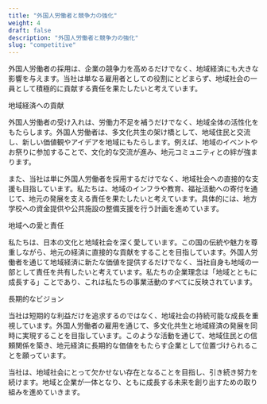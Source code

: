 ```yaml
---
title: "外国人労働者と競争力の強化"
weight: 4
draft: false
description: "外国人労働者と競争力の強化"
slug: "competitive"
---
```

外国人労働者の採用は、企業の競争力を高めるだけでなく、地域経済にも大きな影響を与えます。当社は単なる雇用者としての役割にとどまらず、地域社会の一員として積極的に貢献する責任を果たしたいと考えています。

地域経済への貢献

外国人労働者の受け入れは、労働力不足を補うだけでなく、地域全体の活性化をもたらします。外国人労働者は、多文化共生の架け橋として、地域住民と交流し、新しい価値観やアイデアを地域にもたらします。例えば、地域のイベントやお祭りに参加することで、文化的な交流が進み、地元コミュニティとの絆が強まります。

また、当社は単に外国人労働者を採用するだけでなく、地域社会への直接的な支援も目指しています。私たちは、地域のインフラや教育、福祉活動への寄付を通じて、地元の発展を支える責任を果たしたいと考えています。具体的には、地方学校への資金提供や公共施設の整備支援を行う計画を進めています。

地域への愛と責任

私たちは、日本の文化と地域社会を深く愛しています。この国の伝統や魅力を尊重しながら、地元の経済に直接的な貢献をすることを目指しています。外国人労働者を通じて地域経済に新たな価値を提供するだけでなく、当社自身も地域の一部として責任を共有したいと考えています。私たちの企業理念は「地域とともに成長する」ことであり、これは私たちの事業活動のすべてに反映されています。

長期的なビジョン

当社は短期的な利益だけを追求するのではなく、地域社会の持続可能な成長を重視しています。外国人労働者の雇用を通じて、多文化共生と地域経済の発展を同時に実現することを目指しています。このような活動を通じて、地域住民との信頼関係を築き、地元経済に長期的な価値をもたらす企業として位置づけられることを願っています。

当社は、地域社会にとって欠かせない存在となることを目指し、引き続き努力を続けます。地域と企業が一体となり、ともに成長する未来を創り出すための取り組みを進めていきます。